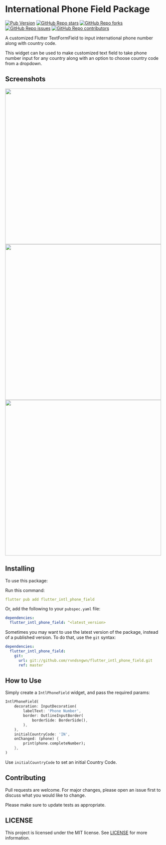 # International Phone Field Package

[![Pub Version](https://img.shields.io/pub/v/flutter_intl_phone_field?color=blue&style=plastic)](https://pub.dev/packages/flutter_intl_phone_field)
[![GitHub Repo stars](https://img.shields.io/github/stars/rvndsngwn/flutter_intl_phone_field?color=gold&style=plastic)](https://github.com/rvndsngwn/flutter_intl_phone_field/stargazers)
[![GitHub Repo forks](https://img.shields.io/github/forks/rvndsngwn/flutter_intl_phone_field?color=slateblue&style=plastic)](https://github.com/rvndsngwn/flutter_intl_phone_field/fork)
[![GitHub Repo issues](https://img.shields.io/github/issues/rvndsngwn/flutter_intl_phone_field?color=coral&style=plastic)](https://github.com/rvndsngwn/flutter_intl_phone_field/issues)
[![GitHub Repo contributors](https://img.shields.io/github/contributors/rvndsngwn/flutter_intl_phone_field?color=green&style=plastic)](https://github.com/rvndsngwn/flutter_intl_phone_field/graphs/contributors)

A customized Flutter TextFormField to input international phone number along with country code.

This widget can be used to make customized text field to take phone number input for any country along with an option to choose country code from a dropdown.

## Screenshots

<img src="https://github.com/rvndsngwn/flutter_intl_phone_field/blob/master/image-1.png?raw=true" height="500px"> <img src="https://github.com/rvndsngwn/flutter_intl_phone_field/blob/master/image-2.png?raw=true" height="500px"> <img src="https://github.com/rvndsngwn/flutter_intl_phone_field/blob/master/image-3.png?raw=true" height="500px">

## Installing

To use this package:

Run this command:

```yaml
flutter pub add flutter_intl_phone_field
```

Or, add the following to your `pubspec.yaml` file:

```yaml
dependencies:
  flutter_intl_phone_field: ^<latest_version>
```

Sometimes you may want to use the latest version of the package, instead of a published version. To do that, use the `git` syntax:

```yaml
dependencies:
  flutter_intl_phone_field:
    git:
      url: git://github.com/rvndsngwn/flutter_intl_phone_field.git
      ref: master
```

## How to Use

Simply create a `IntlPhoneField` widget, and pass the required params:

```dart
IntlPhoneField(
    decoration: InputDecoration(
        labelText: 'Phone Number',
        border: OutlineInputBorder(
            borderSide: BorderSide(),
        ),
    ),
    initialCountryCode: 'IN',
    onChanged: (phone) {
        print(phone.completeNumber);
    },
)
```

Use `initialCountryCode` to set an initial Country Code.

## Contributing

Pull requests are welcome. For major changes, please open an issue first to discuss what you would like to change.

Please make sure to update tests as appropriate.

## LICENSE

This project is licensed under the MIT license. See [LICENSE](LICENSE) for more information.
